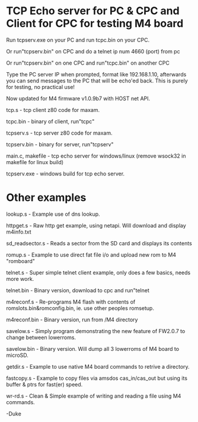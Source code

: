 TCP Echo server for PC & CPC and Client for CPC for testing M4 board
====================================================================


Run tcpserv.exe on your PC and run tcpc.bin on your CPC.

Or run"tcpserv.bin" on CPC and do a telnet ip num 4660 (port) from pc 

Or run"tcpserv.bin" on one CPC and run"tcpc.bin" on another CPC

Type the PC server IP when prompted, format like 192.168.1.10, afterwards you can send messages to the PC that will be echo'ed back.
This is purely for testing, no practical use!

Now updated for M4 firmware v1.0.9b7 with HOST net API.

tcp.s       - tcp client z80 code for maxam.


tcpc.bin    - binary of client, run"tcpc"


tcpserv.s   - tcp server z80 code for maxam.


tcpserv.bin - binary for server, run"tcpserv"

main.c, makefile - tcp echo server for windows/linux  (remove wsock32 in makefile for linux build)


tcpserv.exe - windows build for tcp echo server.


Other examples
==============

lookup.s    - Example use of dns lookup.

httpget.s   - Raw http get example, using netapi. Will download and display m4info.txt

sd_readsector.s - Reads a sector from the SD card and displays its contents

romup.s     - Example to use direct fat file i/o and upload new rom to M4 "romboard"

telnet.s    - Super simple telnet client example, only does a few basics, needs more work.

telnet.bin  - Binary version, download to cpc and run"telnet

m4reconf.s - Re-programs M4 flash with contents of romslots.bin&romconfig.bin, ie. use other peoples romsetup.

m4reconf.bin - Binary version, run from /M4 directory

savelow.s  - Simply program demonstrating the new feature of FW2.0.7 to change between lowerroms.

savelow.bin  - Binary version. Will dump all 3 lowerroms of M4 board to microSD.

getdir.s      - Example to use native M4 board commands to retrive a directory.

fastcopy.s    - Example to copy files via amsdos cas_in/cas_out but using its buffer & ptrs for fast(er) speed.

wr-rd.s       - Clean & Simple example of writing and reading a file using M4 commands.

-Duke
